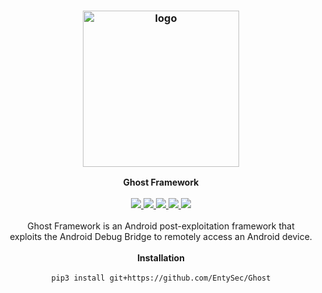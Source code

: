 <h3 align="center">
    <img src="https://user-images.githubusercontent.com/54115104/116760735-6da1e780-aa1e-11eb-8c6f-530386487671.png" alt="logo" height="250px">
</h3>

<p align="center">
    <b>Ghost Framework</b>
    <br>
    <br>
    <a href="https://entysec.com">
        <img src="https://img.shields.io/badge/developer-EntySec-blue.svg">
    </a>
    <a href="https://github.com/EntySec/Ghost">
        <img src="https://img.shields.io/badge/language-Python-blue.svg">
    </a>
    <a href="https://github.com/EntySec/Ghost/forks">
        <img src="https://img.shields.io/github/forks/EntySec/Ghost?color=green">
    </a>
    <a href="https://github.com/EntySec/Ghost/stargazers">
        <img src="https://img.shields.io/github/stars/EntySec/Ghost?color=yellow">
    </a>
    <a href="https://www.codefactor.io/repository/github/entysec/ghost">
        <img src="https://www.codefactor.io/repository/github/entysec/ghost/badge">
    </a>
    <br>
    <br>
    Ghost Framework is an Android post-exploitation framework that
    <br>exploits the Android Debug Bridge to remotely access an Android device.
    <br>
    <br>
    <b>Installation</b><br>
    <br>
    <code>pip3 install git+https://github.com/EntySec/Ghost</code>
</p>
